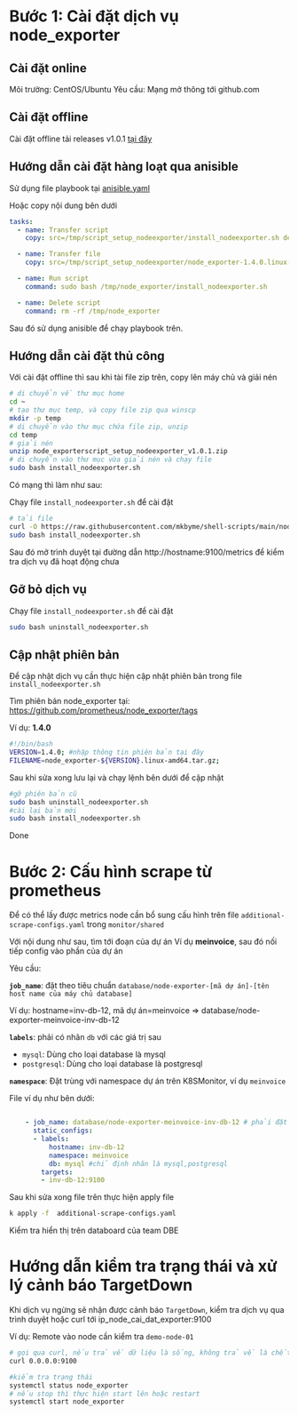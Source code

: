 # Bước 1: Cài đặt dịch vụ node_exporter

## Cài đặt online

Môi trường: CentOS/Ubuntu
Yêu cầu: Mạng mở thông tới github.com

## Cài đặt offline

Cài đặt offline tải releases v1.0.1 [tại đây](https://github.com/mkbyme/shell-scripts/releases/download/node_exporter_v1.0.1/node_exporter_v1.0.1.zip)


## Hướng dẫn cài đặt hàng loạt qua anisible

Sử dụng file playbook tại [anisible.yaml](/node_exporter/anisible.yml)

Hoặc copy nội dung bên dưới

```yaml
tasks:
  - name: Transfer script
    copy: src=/tmp/script_setup_nodeexporter/install_nodeexporter.sh dest=/tmp/node_exporter mode=0755

  - name: Transfer file
    copy: src=/tmp/script_setup_nodeexporter/node_exporter-1.4.0.linux-amd64.tar.gz dest=/tmp/node_exporter

  - name: Run script
    command: sudo bash /tmp/node_exporter/install_nodeexporter.sh

  - name: Delete script
    command: rm -rf /tmp/node_exporter
```

Sau đó sử dụng anisible để chạy playbook trên.

## Hướng dẫn cài đặt thủ công

Với cài đặt offline thì sau khi tài file zip trên, copy lên máy chủ và giải nén

```sh
# di chuyển về thư mục home
cd ~
# tạo thư mục temp, và copy file zip qua winscp
mkdir -p temp
# di chuyển vào thư mục chứa file zip, unzip
cd temp
# giải nén
unzip node_exporterscript_setup_nodeexporter_v1.0.1.zip
# di chuyển vào thư mục vừa giải nén và chạy file 
sudo bash install_nodeexporter.sh
```

Có mạng thì làm như sau:

Chạy file `install_nodeexporter.sh` để cài đặt

```sh
# tải file
curl -O https://raw.githubusercontent.com/mkbyme/shell-scripts/main/node_exporter/install_nodeexporter.sh
sudo bash install_nodeexporter.sh
```
Sau đó mở trình duyệt tại đường dẫn http://hostname:9100/metrics để kiểm tra dịch vụ đã hoạt động chưa

## Gỡ bỏ dịch vụ

Chạy file `install_nodeexporter.sh` để cài đặt

```sh
sudo bash uninstall_nodeexporter.sh
```
## Cập nhật phiên bản

Để cập nhật dịch vụ cần thực hiện cập nhật phiên bản trong file `install_nodeexporter.sh`

Tìm phiên bản node_exporter tại: https://github.com/prometheus/node_exporter/tags

Ví dụ: **1.4.0**

```sh
#!/bin/bash
VERSION=1.4.0; #nhập thông tin phiên bản tại đây
FILENAME=node_exporter-${VERSION}.linux-amd64.tar.gz;
```
Sau khi sửa xong lưu lại và chạy lệnh bên dưới để cập nhật

```sh
#gỡ phiên bản cũ
sudo bash uninstall_nodeexporter.sh
#cài lại bản mới
sudo bash install_nodeexporter.sh
```
Done

# Bước 2: Cấu hình scrape từ prometheus

Để có thể lấy được metrics node cần bổ sung cấu hình trên file `additional-scrape-configs.yaml` trong `monitor/shared`

Với nội dung như sau, tìm tới đoạn của dự án
Ví dụ **meinvoice**, sau đó nối tiếp config vào phần của dự án

Yêu cầu:

**`job_name`**: đặt theo tiêu chuẩn `database/node-exporter-[mã dự án]-[tên host name của máy chủ database]`

Ví dụ: hostname=inv-db-12, mã dự án=meinvoice => database/node-exporter-meinvoice-inv-db-12

**`labels`**: phải có nhãn `db` với các giá trị sau
- `mysql`: Dùng cho loại database là mysql
- `postgresql`: Dùng cho loại database là postgresql

**`namespace`**: Đặt trùng với namespace dự án trên K8SMonitor, ví dụ `meinvoice`

File ví dụ như bên dưới:

```yaml

    - job_name: database/node-exporter-meinvoice-inv-db-12 # phải đặt tên tiền tố là database
      static_configs:
      - labels:
          hostname: inv-db-12
          namespace: meinvoice
          db: mysql #chỉ định nhãn là mysql,postgresql
        targets:
        - inv-db-12:9100

```

Sau khi sửa xong file trên thực hiện apply file
```sh
k apply -f  additional-scrape-configs.yaml
```

Kiểm tra hiển thị trên databoard của team DBE

# Hướng dẫn kiểm tra trạng thái và xử lý cảnh báo TargetDown

Khi dịch vụ ngừng sẽ nhận được cảnh báo `TargetDown`, kiểm tra dịch vụ qua trình duyệt hoặc curl tới ip_node_cai_dat_exporter:9100

Ví dụ: Remote vào node cần kiểm tra `demo-node-01`

```sh
# gọi qua curl, nếu trả về dữ liệu là sống, không trả về là chết
curl 0.0.0.0:9100
```

```sh
#kiểm tra trạng thái
systemctl status node_exporter
# nếu stop thì thực hiện start lên hoặc restart
systemctl start node_exporter
```


